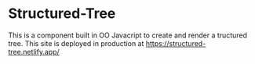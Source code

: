 # Structured-Tree
This is a component built in OO Javacript to create and render a tructured tree.
This site is deployed in production at https://structured-tree.netlify.app/
